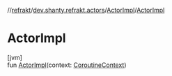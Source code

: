 //[refrakt](../../../index.md)/[dev.shanty.refrakt.actors](../index.md)/[ActorImpl](index.md)/[ActorImpl](-actor-impl.md)

# ActorImpl

[jvm]\
fun [ActorImpl](-actor-impl.md)(context: [CoroutineContext](https://kotlinlang.org/api/latest/jvm/stdlib/kotlin.coroutines/-coroutine-context/index.html))

